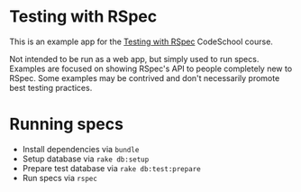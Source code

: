 # Testing with RSpec

This is an example app for the [Testing with RSpec](https://www.codeschool.com/courses/testing-with-rspec) CodeSchool course.

Not intended to be run as a web app, but simply used to run specs.
Examples are focused on showing RSpec's API to people completely new to RSpec.
Some examples may be contrived and don't necessarily promote best testing practices.

# Running specs

* Install dependencies via `bundle`
* Setup database via `rake db:setup`
* Prepare test database via `rake db:test:prepare`
* Run specs via `rspec`


